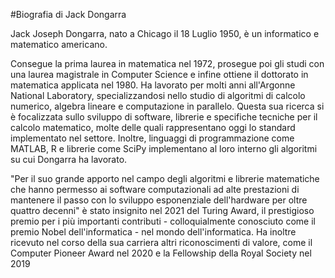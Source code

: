 #Biografia di Jack Dongarra

Jack Joseph Dongarra, nato a Chicago il 18 Luglio 1950, è un informatico e matematico americano.

Consegue la prima laurea in matematica nel 1972, prosegue poi gli studi con una laurea magistrale in Computer Science
e infine ottiene il dottorato in matematica applicata nel 1980.
Ha lavorato per molti anni all'Argonne National Laboratory, specializzandosi nello studio di algoritmi di calcolo numerico, algebra lineare
e computazione in parallelo. Questa sua ricerca si è focalizzata sullo sviluppo di software, librerie e specifiche tecniche
per il calcolo matematico, molte delle quali rappresentano oggi lo standard implementato nel settore.
Inoltre, linguaggi di programmazione come MATLAB, R e librerie come SciPy implementano al loro interno gli algoritmi su cui Dongarra ha lavorato.

"Per il suo grande apporto nel campo degli algoritmi e librerie matematiche che hanno permesso ai software computazionali ad 
alte prestazioni di mantenere il passo con lo sviluppo esponenziale dell'hardware per oltre quattro decenni" è stato insignito
nel 2021 del Turing Award, il prestigioso premio per i più importanti contributi - colloquialmente conosciuto come
il premio Nobel dell'informatica -  nel mondo dell'informatica.
Ha inoltre ricevuto nel corso della sua carriera altri riconoscimenti di valore, come il Computer Pioneer Award nel 2020
e la Fellowship della Royal Society nel 2019